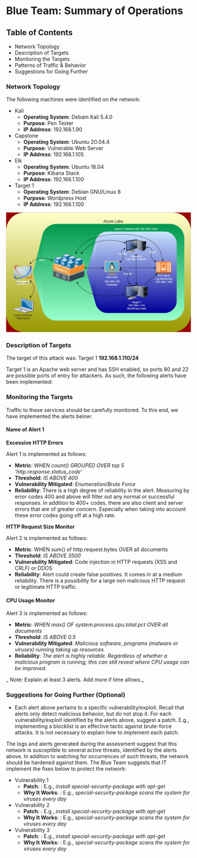 # **Blue Team: Summary of Operations**


## **Table of Contents**



* Network Topology
* Description of Targets
* Monitoring the Targets
* Patterns of Traffic & Behavior
* Suggestions for Going Further


### **Network Topology**

The following machines were identified on the network:



* Kali
    * **Operating System**: Debain Kali 5.4.0
    * **Purpose**: Pen Tester
    * **IP Address**: 192.168.1.90
* Capstone
    * **Operating System**: Ubuntu 20.04.4
    * **Purpose**: Vulnerable Web Server
    * **IP Address**: 192.168.1.105
* Elk
    * **Operating System**: Ubuntu 18.04
    * **Purpose**: Kibana Stack
    * **IP Address**: 192.168.1.100
* Target 1
    * **Operating System**: Debian GNU/Linux 8
    * **Purpose**: Wordpress Host
    * **IP Address**: 192.168.1.100


![Network Diagram](/images/NetworkDiagram.jpg)



### **Description of Targets**

The target of this attack was: Target 1 **192.168.1.110/24**

Target 1 is an Apache web server and has SSH enabled, so ports 80 and 22 are possible ports of entry for attackers. As such, the following alerts have been implemented:


### **Monitoring the Targets**

Traffic to these services should be carefully monitored. To this end, we have implemented the alerts below:


#### **Name of Alert 1**

**Excessive HTTP Errors**

Alert 1 is implemented as follows:



* **Metric**: _WHEN count() GROUPED OVER top 5 ‘http.response.status_code’_
* **Threshold**: _IS ABOVE 400_
* **Vulnerability Mitigated**: _Enumeration/Brute Force_
* **Reliability**: There is a high degree of reliability in the alert. Measuring by error codes 400 and above will filter out any normal or successful responses. In addition to 400+ codes, there are also client and server errors that are of greater concern. Especially when taking into account these error codes going off at a high rate.

**HTTP Request Size Monitor**

Alert 2 is implemented as follows:



* **Metric**: WHEN sum() of http.request.bytes OVER all documents
* **Threshold**: _IS ABOVE 3500_
* **Vulnerability Mitigated**: Code injection in HTTP requests (XSS and CRLF) or DDOS
* **Reliability**: Alert could create false positives. It comes in at a medium reliability. There is a possibility for a large non malicious HTTP request or legitimate HTTP traffic.


#### **CPU Usage Monitor**

Alert 3 is implemented as follows:



* **Metric**: _WHEN max() OF system.process.cpu.total.pct OVER all documents_
* **Threshold**: _IS ABOVE 0.5_
* **Vulnerability Mitigated**: _Malicious software, programs (malware or viruses) running taking up resources_
* **Reliability**: _The alert is highly reliable. Regardless of whether a malicious program is running, this can still reveal where CPU usage can be improved._

_ Note: Explain at least 3 alerts. Add more if time allows._


### 


### **Suggestions for Going Further (Optional)**



* Each alert above pertains to a specific vulnerability/exploit. Recall that alerts only detect malicious behavior, but do not stop it. For each vulnerability/exploit identified by the alerts above, suggest a patch. E.g., implementing a blocklist is an effective tactic against brute-force attacks. It is not necessary to explain _how_ to implement each patch.

The logs and alerts generated during the assessment suggest that this network is susceptible to several active threats, identified by the alerts above. In addition to watching for occurrences of such threats, the network should be hardened against them. The Blue Team suggests that IT implement the fixes below to protect the network:



* Vulnerability 1
    * **Patch**: : E.g., _install special-security-package with apt-get_
    * **Why It Works**: : E.g., _special-security-package scans the system for viruses every day_
* Vulnerability 2
    * **Patch**: : E.g., _install special-security-package with apt-get_
    * **Why It Works**: : E.g., _special-security-package scans the system for viruses every day_
* Vulnerability 3
    * **Patch**: : E.g., _install special-security-package with apt-get_
    * **Why It Works**: : E.g., _special-security-package scans the system for viruses every day_
